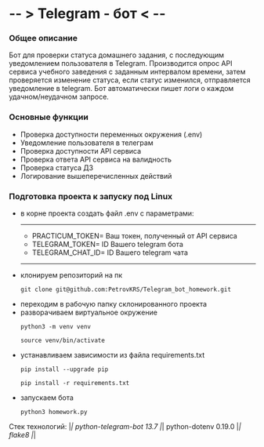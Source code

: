 # -- > Telegram - бот < --

### Общее описание
Бот для проверки статуса домашнего задания, с последующим уведомлением пользователя в Telegram. 
Производится опрос API сервиса учебного заведения с заданным интервалом времени, затем проверяется 
изменение статуса, если статус изменился, отправляется уведомление в telegram. Бот автоматически пишет логи
о каждом удачном/неудачном запросе.

### Основные функции
* Проверка доступности переменных окружения (.env)
* Уведомление пользователя в телеграм
* Проверка доступности API сервиса
* Проверка ответа API сервиса на валидность
* Проверка статуса ДЗ
* Логирование вышеперечисленных действий

### Подготовка проекта к запуску под Linux
  * в корне проекта создать файл .env с параметрами:
    ***
      - PRACTICUM_TOKEN= Ваш токен, полученный от API сервиса
      - TELEGRAM_TOKEN= ID Вашего telegram бота
      - TELEGRAM_CHAT_ID= ID Вашего telegram чата
    ***
  * клонируем репозиторий на пк
    ```
    git clone git@github.com:PetrovKRS/Telegram_bot_homework.git
    ```
  * переходим в рабочую папку склонированного проекта
  * разворачиваем виртуальное окружение
    ```
    python3 -m venv venv
    ```
    ```
    source venv/bin/activate
    ```
  * устанавливаем зависимости из файла requirements.txt
    ```
    pip install --upgrade pip
    ```
    ```
    pip install -r requirements.txt
    ```
  * запускаем бота
    ```
    python3 homework.py
    ```

Стек технологий: |*| python-telegram-bot 13.7 |*| python-dotenv 0.19.0 |*| flake8 |*|